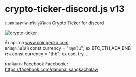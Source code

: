 # crypto-ticker-discord.js v13

บอทแสดงราคาเหรียญดิจิตอล Crypto Ticker for discord

![crypto-ticker](https://github.com/danunai1993/crypto-ticker-discordjs-v13/blob/main/crypto-ticker.png)

ดึง api จาก www.coingecko.com <br>
แก้สกุลเงินได้ที่ const currency = "สกุลเงิน"; ex BTC,ETH,ADA,BNB <br>
เช่น const currency = "thb"; ex usd, try, ... <br>


ฝากติดตาม Facebook
Facebook : https://facebook.com/danunai.sangkachalaw

